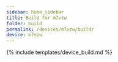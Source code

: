 ```yaml
---
sidebar: home_sidebar
title: Build for m7vzw
folder: build
permalink: /devices/m7vzw/build/
device: m7vzw
---
```

{% include templates/device_build.md %}
